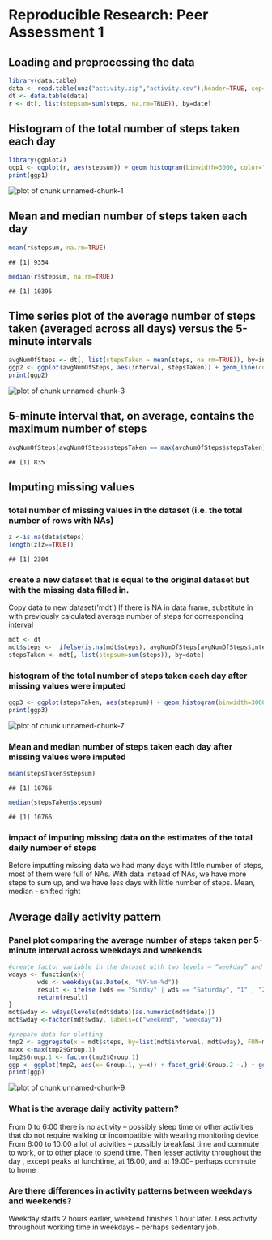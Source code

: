 # Reproducible Research: Peer Assessment 1


## Loading and preprocessing the data

```r
library(data.table)
data <- read.table(unz("activity.zip","activity.csv"),header=TRUE, sep=",")
dt <- data.table(data)
r <- dt[, list(stepsum=sum(steps, na.rm=TRUE)), by=date]
```
## Histogram of the total number of steps taken each day

```r
library(ggplot2)
ggp1 <- ggplot(r, aes(stepsum)) + geom_histogram(binwidth=3000, color="black", fill="white") + xlab("total number of steps taken each day")
print(ggp1)
```

![plot of chunk unnamed-chunk-1](figure/unnamed-chunk-1.png) 
## Mean and median number of steps taken each day 

```r
mean(r$stepsum, na.rm=TRUE)
```

```
## [1] 9354
```

```r
median(r$stepsum, na.rm=TRUE)
```

```
## [1] 10395
```

##  Time series plot of the average number of steps taken (averaged across all days) versus the 5-minute intervals

```r
avgNumOfSteps <- dt[, list(stepsTaken = mean(steps, na.rm=TRUE)), by=interval]
ggp2 <- ggplot(avgNumOfSteps, aes(interval, stepsTaken)) + geom_line(colour="blue") + scale_x_discrete(breaks=seq(0, max(avgNumOfSteps$interval),by=200))  + ylab("average number of steps taken")
print(ggp2)
```

![plot of chunk unnamed-chunk-3](figure/unnamed-chunk-3.png) 
## 5-minute interval that, on average, contains the maximum number of steps

```r
avgNumOfSteps[avgNumOfSteps$stepsTaken == max(avgNumOfSteps$stepsTaken), interval]
```

```
## [1] 835
```
## Imputing missing values

### total number of missing values in the dataset (i.e. the total number of rows with NAs)

```r
z <-is.na(data$steps)
length(z[z==TRUE])
```

```
## [1] 2304
```
### create a new dataset that is equal to the original dataset but with the missing data filled in.
Copy data to new dataset('mdt')
If there is NA in data frame, substitute in with previously calculated average number of steps for corresponding interval

```r
mdt <- dt
mdt$steps <-  ifelse(is.na(mdt$steps), avgNumOfSteps[avgNumOfSteps$interval== mdt$interval, avgNumOfSteps$stepsTaken], mdt$steps)
stepsTaken <- mdt[, list(stepsum=sum(steps)), by=date]
```
### histogram of the total number of steps taken each day after missing values were imputed

```r
ggp3 <- ggplot(stepsTaken, aes(stepsum)) + geom_histogram(binwidth=3000, color="black", fill="white") + xlab("total number of steps taken each day")
print(ggp3)
```

![plot of chunk unnamed-chunk-7](figure/unnamed-chunk-7.png) 
### Mean and median number of steps taken each day after missing values were imputed

```r
mean(stepsTaken$stepsum)
```

```
## [1] 10766
```

```r
median(stepsTaken$stepsum)
```

```
## [1] 10766
```
### impact of imputing missing data on the estimates of the total daily number of steps

Before imputting missing data we had many days with little number of steps, most of them were full of NAs.
With data instead of NAs, we have more steps to sum up, and we have less days with little number of steps.
Mean, median - shifted right

## Average daily activity pattern
### Panel plot comparing the average number of steps taken per 5-minute interval across weekdays and weekends

```r
#create factor variable in the dataset with two levels – “weekday” and “weekend” 
wdays <- function(x){
        wds <- weekdays(as.Date(x, "%Y-%m-%d"))
        result <- ifelse (wds == "Sunday" | wds == "Saturday", "1" , "2")
        return(result)
}
mdt$wday <- wdays(levels(mdt$date)[as.numeric(mdt$date)])
mdt$wday <-factor(mdt$wday, labels=c("weekend", "weekday"))

#prepare data for plotting
tmp2 <- aggregate(x = mdt$steps, by=list(mdt$interval, mdt$wday), FUN=mean)
maxx <-max(tmp2$Group.1)
tmp2$Group.1 <- factor(tmp2$Group.1)
ggp <- ggplot(tmp2, aes(x= Group.1, y=x)) + facet_grid(Group.2 ~.) + geom_line(aes(group=Group.2), colour="blue") + scale_x_discrete(breaks=seq(0, maxx,by=200)) + ylab("average number of steps taken") + xlab("interval")
print(ggp)
```

![plot of chunk unnamed-chunk-9](figure/unnamed-chunk-9.png) 

### What is the average daily activity pattern?

From 0 to  6:00 there is no activity – possibly sleep time or other activities that do not require walking or incompatible with wearing monitoring device
From 6:00 to 10:00 a lot of acivities – possibly  breakfast time and commute to work, or to other place to spend time. 
Then lesser activity throughout the day , except peaks at lunchtime,  at 16:00, and at 19:00- perhaps commute to home
 
### Are there differences in activity patterns between weekdays and weekends?
Weekday starts 2 hours earlier, weekend finishes 1 hour later.
Less activity throughout working time in weekdays – perhaps sedentary job.
